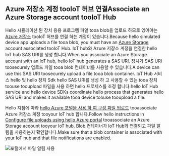 ## <a name="associate-an-azure-storage-account-tooiot-hub"></a><span data-ttu-id="42aba-101">Azure 저장소 계정 tooIoT 허브 연결</span><span class="sxs-lookup"><span data-stu-id="42aba-101">Associate an Azure Storage account tooIoT Hub</span></span>

<span data-ttu-id="42aba-102">Hello 시뮬레이션 된 장치 응용 프로그램 파일 tooa blob을 업로드 하므로 있어야는 [Azure 저장소](../articles/storage/common/storage-create-storage-account.md#create-a-storage-account) tooIoT 허브를 연결 하는 계정이 있습니다.</span><span class="sxs-lookup"><span data-stu-id="42aba-102">Because hello simulated device app uploads a file tooa blob, you must have an [Azure Storage](../articles/storage/common/storage-create-storage-account.md#create-a-storage-account) account associated tooIoT Hub.</span></span> <span data-ttu-id="42aba-103">IoT hub와 Azure 저장소 계정을 연결한 hello IoT hub SAS URI를 생성 합니다.</span><span class="sxs-lookup"><span data-stu-id="42aba-103">When you associate an Azure Storage account with an IoT hub, hello IoT hub generates a SAS URI.</span></span> <span data-ttu-id="42aba-104">장치가 SAS URI toosecurely 업로드 파일 tooa blob 컨테이너를 사용할 수 있습니다.</span><span class="sxs-lookup"><span data-stu-id="42aba-104">A device can use this SAS URI toosecurely upload a file tooa blob container.</span></span> <span data-ttu-id="42aba-105">IoT Hub 서비스 hello 및 hello 장치 Sdk hello SAS URI를 생성 하 고 사용할 수 있는 tooa 장치 toouse tooupload 파일을 사용 하면 hello 프로세스를 조정 합니다.</span><span class="sxs-lookup"><span data-stu-id="42aba-105">hello IoT Hub service and hello device SDKs coordinate hello process that generates hello SAS URI and makes it available tooa device toouse tooupload a file.</span></span>

<span data-ttu-id="42aba-106">Hello 지침에 따라 [hello Azure 포털을 사용 하 여 구성 파일 업로드](../articles/iot-hub/iot-hub-configure-file-upload.md) tooassociate Azure 저장소 계정 tooyour IoT hub 합니다.</span><span class="sxs-lookup"><span data-stu-id="42aba-106">Follow hello instructions in [Configure file uploads using hello Azure portal](../articles/iot-hub/iot-hub-configure-file-upload.md) tooassociate an Azure Storage account tooyour IoT hub.</span></span> <span data-ttu-id="42aba-107">Blob 컨테이너가 IoT Hub와 연결되고 파일 알림을 사용하는지 확인합니다.</span><span class="sxs-lookup"><span data-stu-id="42aba-107">Make sure that a blob container is associated with your IoT hub and that file notifications are enabled.</span></span>

![포털에서 파일 알림 사용](media/iot-hub-associate-storage/enable-file-notifications.png)